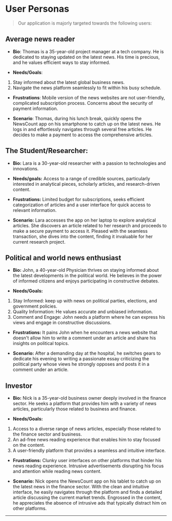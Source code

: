 # User Personas

> Our application is majorly targeted towards the following users:

## Average news reader

- **Bio**: Thomas is a 35-year-old project manager at a tech company. He is dedicated to staying updated on the latest news. His time is precious, and he values efficient ways to stay informed.

- **Needs/Goals**: 
1. Stay informed about the latest global business news.
2. Navigate the news platform seamlessly to fit within his busy schedule.

- **Frustrations**: Mobile version of the news websites are not user-friendly, complicated subscription process. Concerns about the security of payment information.

- **Scenario**: Thomas, during his lunch break, quickly opens the NewsCount app on his smartphone to catch up on the latest news. He logs in and effortlessly navigates through several free articles. He decides to make a payment to access the comprehensive articles. 

## The Student/Researcher:

- **Bio:** Lara is a 30-year-old researcher with a passion to technologies and innovations.

- **Needs/goals:** Access to a range of credible sources, particularly interested in analytical pieces, scholarly articles, and research-driven content.

- **Frustrations:** Limited budget for subscriptions, seeks efficient categorization of articles and a user interface for quick access to relevant information.

- **Scenario:** Lara accesses the app on her laptop to explore analytical articles. She discovers an article related to her research and proceeds to make a secure payment to access it. Pleased with the seamless transaction, she dives into the content, finding it invaluable for her current research project.

## Political and world news enthusiast

- **Bio:** John, a 40-year-old Physician thrives on staying informed about the latest developments in the political world. He believes in the power of informed citizens and enjoys participating in constructive debates. 

- **Needs/Goals:** 
1. Stay Informed: keep up with news on political parties, elections, and government policies.
2. Quality Information: He values accurate and unbiased information.
3. Comment and Engage: John needs a platform where he can express his views and engage in constructive discussions.

- **Frustrations:** It pains John when he encounters a news website that doesn't allow him to write a comment under an article and share his insights on political topics.

- **Scenario:** After a demanding day at the hospital, he switches gears to dedicate his evening to writing a passionate essay criticizing the political party whose views he strongly opposes and posts it in a comment under an article.

## Investor

- **Bio:** Nick is a 35-year-old business owner deeply involved in the finance sector. He seeks a platform that provides him with a variety of news articles, particularly those related to business and finance. 

- **Needs/Goals:**   
1. Access to a diverse range of news articles, especially those related to the finance sector and business.
2. An ad-free news reading experience that enables him to stay focused on the content.
3. A user-friendly platform that provides a seamless and intuitive interface.

- **Frustrations:** Clunky user interfaces on other platforms that hinder his news reading experience. Intrusive advertisements disrupting his focus and attention while reading news content.

- **Scenario:** Nick opens the NewsCount app on his tablet to catch up on the latest news in the finance sector. With the clean and intuitive interface, he easily navigates through the platform and finds a detailed article discussing the current market trends. Engrossed in the content, he appreciates the absence of intrusive ads that typically distract him on other platforms. 

---
